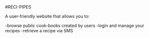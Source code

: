 #RECI-PIPES

A user-friendly website that allows you to:
  
  -browse public cook-books created by users
  -login and manage your recipes
  -retrieve a recipe via SMS

